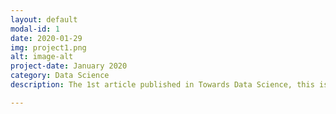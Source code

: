 ```yaml
---
layout: default
modal-id: 1
date: 2020-01-29
img: project1.png
alt: image-alt
project-date: January 2020
category: Data Science
description: The 1st article published in Towards Data Science, this is loosely based on the ExploreML session I took for Developer Students Club - NSEC on 14th January, 2020, and talks about simple concepts and ideas that help in making great ML models. Read the entire article [here](https://towardsdatascience.com/things-to-know-before-you-make-your-1st-ml-model-5ce48c9657f)

---
```

